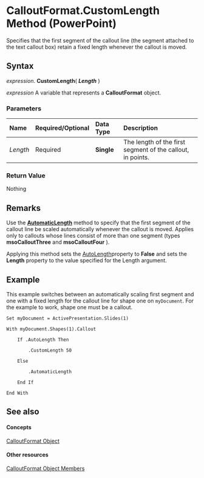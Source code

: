 
# CalloutFormat.CustomLength Method (PowerPoint)

Specifies that the first segment of the callout line (the segment attached to the text callout box) retain a fixed length whenever the callout is moved. 


## Syntax

 _expression_. **CustomLength**( **_Length_** )

 _expression_ A variable that represents a **CalloutFormat** object.


### Parameters



|**Name**|**Required/Optional**|**Data Type**|**Description**|
|:-----|:-----|:-----|:-----|
| _Length_|Required|**Single**|The length of the first segment of the callout, in points.|

### Return Value

Nothing


## Remarks

Use the  **[AutomaticLength](f80fdbbe-2fb4-c7d8-5f26-4edf16d65f82.md)** method to specify that the first segment of the callout line be scaled automatically whenever the callout is moved. Applies only to callouts whose lines consist of more than one segment (types **msoCalloutThree** and **msoCalloutFour** ).

Applying this method sets the [AutoLength](40578d3b-b23d-cf11-51a0-d59c3cf2a226.md)property to  **False** and sets the **Length** property to the value specified for the Length argument.


## Example

This example switches between an automatically scaling first segment and one with a fixed length for the callout line for shape one on  `myDocument`. For the example to work, shape one must be a callout.


```
Set myDocument = ActivePresentation.Slides(1)

With myDocument.Shapes(1).Callout

    If .AutoLength Then

        .CustomLength 50

    Else

        .AutomaticLength

    End If

End With
```


## See also


#### Concepts


[CalloutFormat Object](7c06fe17-499e-b23c-3739-e53fe33d06f9.md)
#### Other resources


[CalloutFormat Object Members](2c1284aa-3540-a0b2-15cd-ef6c87fd8b67.md)

